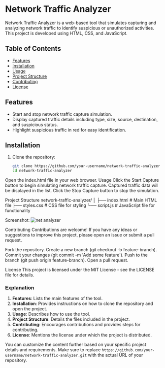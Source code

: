 # Network Traffic Analyzer

Network Traffic Analyzer is a web-based tool that simulates capturing and analyzing network traffic to identify suspicious or unauthorized activities. This project is developed using HTML, CSS, and JavaScript.

## Table of Contents

- [Features](#features)
- [Installation](#installation)
- [Usage](#usage)
- [Project Structure](#project-structure)
- [Contributing](#contributing)
- [License](#license)

## Features

- Start and stop network traffic capture simulation.
- Display captured traffic details including type, size, source, destination, and suspicious status.
- Highlight suspicious traffic in red for easy identification.

## Installation

1. Clone the repository:
   ```sh
   git clone https://github.com/your-username/network-traffic-analyzer.git
   cd network-traffic-analyzer
Open the index.html file in your web browser.
Usage
Click the Start Capture button to begin simulating network traffic capture.
Captured traffic data will be displayed in the list.
Click the Stop Capture button to stop the simulation.

Project Structure
network-traffic-analyzer/
│
├── index.html       # Main HTML file
├── styles.css       # CSS file for styling
└── script.js        # JavaScript file for functionality

Screenshot:
![net analyzer](https://github.com/josephmtakai/Network-Traffic-Analyzer/assets/108322731/5848c438-ba41-47d8-baab-f35c6f0fad38)


Contributing
Contributions are welcome! If you have any ideas or suggestions to improve this project, please open an issue or submit a pull request.

Fork the repository.
Create a new branch (git checkout -b feature-branch).
Commit your changes (git commit -m 'Add some feature').
Push to the branch (git push origin feature-branch).
Open a pull request.

License
This project is licensed under the MIT License - see the LICENSE file for details.

### Explanation

1. **Features**: Lists the main features of the tool.
2. **Installation**: Provides instructions on how to clone the repository and open the project.
3. **Usage**: Describes how to use the tool.
4. **Project Structure**: Details the files included in the project.
5. **Contributing**: Encourages contributions and provides steps for contributing.
6. **License**: Mentions the license under which the project is distributed.

You can customize the content further based on your specific project details and requirements. Make sure to replace `https://github.com/your-username/network-traffic-analyzer.git` with the actual URL of your repository.
